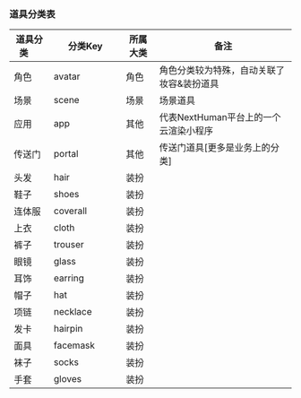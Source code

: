 ### 道具分类表
| 道具分类<img width=20/>  | 分类Key<img width=80/>    |  所属大类 | 备注 |
|  ----   | ----  |----  |----  |
| 角色    |avatar |  角色 | 角色分类较为特殊，自动关联了妆容&装扮道具 |
| 场景    |scene |  场景 | 场景道具 |
| 应用    |app |  其他 | 代表NextHuman平台上的一个云渲染小程序 |
| 传送门  |portal |  其他 | 传送门道具[更多是业务上的分类] |
| 头发  |hair |  装扮 | |
| 鞋子  |shoes |  装扮 | |
| 连体服  |coverall |  装扮 | |
| 上衣  |cloth |  装扮 | |
| 裤子  |trouser |  装扮 | |
| 眼镜  |glass |  装扮 | |
| 耳饰 |earring |  装扮 | |
| 帽子 |hat |  装扮 | |
| 项链 |necklace |  装扮 | |
| 发卡 |hairpin |  装扮 | |
| 面具 |facemask |  装扮 | |
| 袜子 |socks |  装扮 | |
| 手套 |gloves |  装扮 | |



